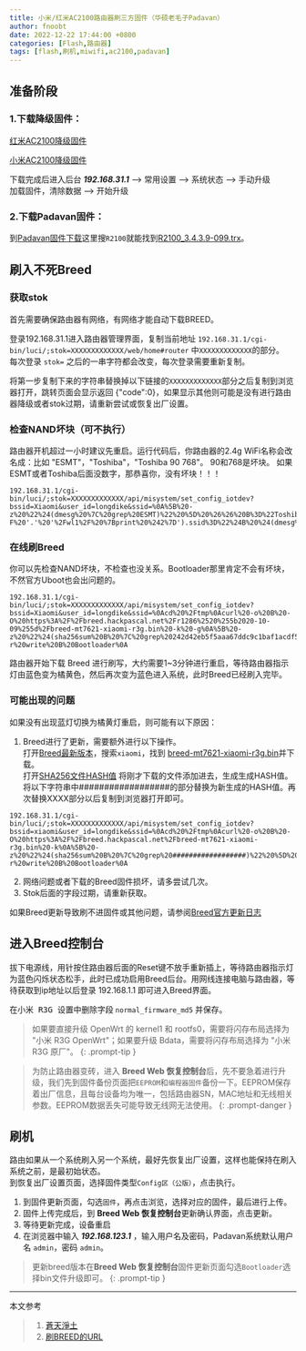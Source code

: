 ```yaml
---
title: 小米/红米AC2100路由器刷三方固件（华硕老毛子Padavan）
author: fnoobt
date: 2022-12-22 17:44:00 +0800
categories: [Flash,路由器]
tags: [flash,刷机,miwifi,ac2100,padavan]
---
```


## 准备阶段

### 1.下载降级固件：

[红米AC2100降级固件](https://cdn.cnbj1.fds.api.mi-img.com/xiaoqiang/rom/rm2100/miwifi_rm2100_firmware_d6234_2.0.7.bin)

[小米AC2100降级固件](https://cdn.cnbj1.fds.api.mi-img.com/xiaoqiang/rom/r2100/miwifi_r2100_firmware_4b519_2.0.722.bin)

下载完成后进入后台 ***192.168.31.1*** --> <kbd>常用设置</kbd> --> <kbd>系统状态</kbd> --> <kbd>手动升级</kbd>  
加载固件，清除数据 --> <kbd>开始升级</kbd>

### 2.下载Padavan固件：

到[Padavan固件下载](https://opt.cn2qq.com/padavan/)这里搜`R2100`就能找到[R2100_3.4.3.9-099.trx](https://opt.cn2qq.com/padavan/R2100_3.4.3.9-099.trx)。

## 刷入不死Breed

### 获取stok
首先需要确保路由器有网络，有网络才能自动下载BREED。

登录192.168.31.1进入路由器管理界面，复制当前地址 `192.168.31.1/cgi-bin/luci/;stok=XXXXXXXXXXXXX/web/home#router` 中`XXXXXXXXXXXXX`的部分。  
每次登录 `stok=` 之后的一串字符都会改变，每次登录需要重新复制。

将第一步复制下来的字符串替换掉以下链接的`XXXXXXXXXXXXX`部分之后复制到浏览器打开，跳转页面会显示返回 {"code":0}，如果显示其他则可能是没有进行路由器降级或者stok过期，请重新尝试或恢复出厂设置。

### 检查NAND坏块（可不执行）
路由器开机超过一小时建议先重启。运行代码后，你路由器的2.4g WiFi名称会改名成：比如  "ESMT"，"Toshiba"，"Toshiba 90 768"。 90和768是坏块。 如果ESMT或者Toshiba后面没数字，那恭喜你，没有坏块！！！
```
192.168.31.1/cgi-bin/luci/;stok=XXXXXXXXXXXXX/api/misystem/set_config_iotdev?bssid=Xiaomi&user_id=longdike&ssid=%0A%5B%20-z%20%22%24(dmesg%20%7C%20grep%20ESMT)%22%20%5D%20%26%26%20B%3D%22Toshiba%22%20%7C%7C%20B%3D%22ESMT%22%0Auci%20set%20wireless.%24(uci%20show%20wireless%20%7C%20awk%20-F%20'.'%20'%2Fwl1%2F%20%7Bprint%20%242%7D').ssid%3D%22%24B%20%24(dmesg%20%7C%20awk%20'%2FBad%2F%20%7Bprint%20%245%7D')%22%0A%2Fetc%2Finit.d%2Fnetwork%20restart%0A
```

### 在线刷Breed
你可以先检查NAND坏块，不检查也没关系。Bootloader那里肯定不会有坏块，不然官方Uboot也会出问题的。
```
192.168.31.1/cgi-bin/luci/;stok=XXXXXXXXXXXXX/api/misystem/set_config_iotdev?bssid=Xiaomi&user_id=longdike&ssid=%0Acd%20%2Ftmp%0Acurl%20-o%20B%20-O%20https%3A%2F%2Fbreed.hackpascal.net%2Fr1286%2520%255b2020-10-09%255d%2Fbreed-mt7621-xiaomi-r3g.bin%20-k%20-g%0A%5B%20-z%20%22%24(sha256sum%20B%20%7C%20grep%20242d42eb5f5aaa67ddc9c1baf1acdf58d289e3f792adfdd77b589b9dc71eff85)%22%20%5D%20%7C%7C%20mtd%20-r%20write%20B%20Bootloader%0A
```

路由器开始下载 Breed 进行刷写，大约需要1~3分钟进行重启，等待路由器指示灯由蓝色变为橘黄色，然后再次变为蓝色进入系统，此时Breed已经刷入完毕。

### 可能出现的问题
如果没有出现蓝灯切换为橘黄灯重启，则可能有以下原因：
1. Breed进行了更新，需要额外进行以下操作。  
打开[Breed最新版本](https://breed.hackpascal.net/)，搜索`xiaomi`，找到 [breed-mt7621-xiaomi-r3g.bin](https://breed.hackpascal.net/breed-mt7621-xiaomi-r3g.bin)并下载。  
打开[SHA256文件HASH值](https://crypot.51strive.com/sha256_checksum.html) 将刚才下载的文件添加进去，生成生成HASH值。  
将以下字符串中##################的部分替换为新生成的HASH值。再次替换XXXX部分以后复制到浏览器打开即可。
```
192.168.31.1/cgi-bin/luci/;stok=XXXXXXXXXXXXX/api/misystem/set_config_iotdev?bssid=xiaomi&user_id=longdike&ssid=%0Acd%20%2Ftmp%0Acurl%20-o%20B%20-O%20https%3A%2F%2Fbreed.hackpascal.net%2Fbreed-mt7621-xiaomi-r3g.bin%20-k%0A%5B%20-z%20%22%24(sha256sum%20B%20%7C%20grep%20##################)%22%20%5D%20%7C%7C%20mtd%20-r%20write%20B%20Bootloader%0A
```
2. 网络问题或者下载的Breed固件损坏，请多尝试几次。
3. Stok后面的字段过期，请重新获取。

如果Breed更新导致刷不进固件或其他问题，请参阅[Breed官方更新日志](https://blog.hackpascal.net/)

## 进入Breed控制台
拔下电源线，用针按住路由器后面的Reset键不放手重新插上，等待路由器指示灯为蓝色闪烁状态松手，此时已成功启用Breed后台。用网线连接电脑与路由器，等待获取到ip地址以后登录 192.168.1.1 即可进入Breed界面。

在<kbd>小米 R3G 设置</kbd>中删除字段 `normal_firmware_md5` 并保存。

> 如果要直接升级 OpenWrt 的 kernel1 和 rootfs0，需要将闪存布局选择为 "小米 R3G OpenWrt"；如果要升级 Bdata，需要将闪存布局选择为 "小米 R3G 原厂"。
{: .prompt-tip }

> 为防止路由器变砖，进入 **Breed Web 恢复控制台**后，先不要急着进行升级，我们先到<kbd>固件备份</kbd>页面把`EEPROM`和`编程器固件`备份一下。EEPROM保存着出厂信息，且每台设备均为唯一，包括路由器SN，MAC地址和无线相关参数。EEPROM数据丢失可能导致无线网无法使用。
{: .prompt-danger }

## 刷机

路由如果从一个系统刷入另一个系统，最好先恢复出厂设置，这样也能保持在刷入系统之前，是最初始状态。  
到<kbd>恢复出厂设置</kbd>页面，选择固件类型`Config区（公版）`，点击<kbd>执行</kbd>。

1. 到<kbd>固件更新</kbd>页面，勾选`固件`，再点击<kbd>浏览</kbd>，选择对应的固件，最后进行<kbd>上传</kbd>。
2. 固件上传完成后，到 **Breed Web 恢复控制台**更新确认界面，点击<kbd>更新</kbd>。
3. 等待更新完成，设备重启
4. 在浏览器中输入 ***192.168.123.1*** ，输入用户名及密码，Padavan系统默认用户名 `admin`，密码 `admin`。

>更新breed版本在**Breed Web 恢复控制台**<kbd>固件更新</kbd>页面勾选`Bootloader`选择bin文件升级即可。
{: .prompt-tip }

****

本文参考

> 1. [蒼天淨土](https://www.bilibili.com/read/cv14946356)
> 2. [刷BREED的URL](https://www.right.com.cn/forum/thread-4066963-1-1.html)